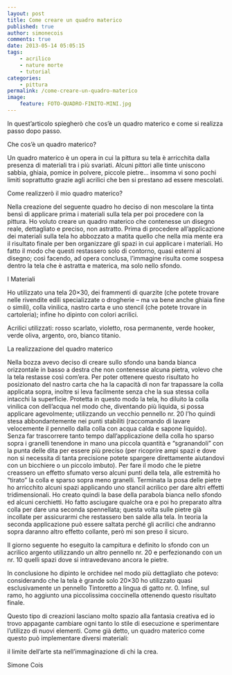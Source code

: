 ```yaml
---
layout: post
title: Come creare un quadro materico
published: true
author: simonecois
comments: true
date: 2013-05-14 05:05:15
tags:
    - acrilico
    - nature morte
    - tutorial
categories:
    - pittura
permalink: /come-creare-un-quadro-materico
image:
    feature: FOTO-QUADRO-FINITO-MINI.jpg
---
```


  



  In quest&#8217;articolo spiegherò che cos&#8217;è un quadro materico e come si realizza passo dopo passo.





  Che cos&#8217;è un quadro materico?



  Un quadro materico è un opera in cui la pittura su tela è arricchita dalla presenza di materiali tra i più svariati. Alcuni pittori alle tinte uniscono sabbia, ghiaia, pomice in polvere, piccole pietre&#8230; insomma vi sono pochi limiti soprattutto grazie agli acrilici che ben si prestano ad essere mescolati.



  Come realizzerò il mio quadro materico?



  Nella creazione del seguente quadro ho deciso di non mescolare la tinta bensì di applicare prima i materiali sulla tela per poi procedere con la pittura. Ho voluto creare un quadro materico che contenesse un disegno reale, dettagliato e preciso, non astratto. Prima di procedere all’applicazione dei materiali sulla tela ho abbozzato a matita quello che nella mia mente era il risultato finale per ben organizzare gli spazi in cui applicare i materiali. Ho fatto il modo che questi restassero solo di contorno, quasi esterni al disegno; così facendo, ad opera conclusa, l’immagine risulta come sospesa dentro la tela che è astratta e materica, ma solo nello sfondo.



  I Materiali



  Ho utilizzato una tela 20&#215;30, dei frammenti di quarzite (che potete trovare nelle rivendite edili specializzate o drogherie – ma va bene anche ghiaia fine o simili), colla vinilica, nastro carta e uno stencil (che potete trovare in cartoleria); infine ho dipinto con colori acrilici.



  Acrilici utilizzati: rosso scarlato, violetto, rosa permanente, verde hooker, verde oliva, argento, oro, bianco titanio.





  La realizzazione del quadro materico



  Nella bozza avevo deciso di creare sullo sfondo una banda bianca orizzontale in basso a destra che non contenesse alcuna pietra, volevo che la tela restasse così com’era. Per poter ottenere questo risultato ho posizionato del nastro carta che ha la capacità di non far trapassare la colla applicata sopra, inoltre si leva facilmente senza che la sua stessa colla intacchi la superficie. Protetta in questo modo la tela, ho diluito la colla vinilica con dell’acqua nel modo che, diventando più liquida, si possa applicare agevolmente; utilizzando un vecchio pennello nr. 20 l’ho quindi stesa abbondantemente nei punti stabiliti (raccomando di lavare velocemente il pennello dalla colla con acqua calda e sapone liquido). Senza far trascorrere tanto tempo dall’applicazione della colla ho sparso sopra i granelli tenendone in mano una piccola quantità e “sgranandoli” con la punta delle dita per essere più preciso (per ricoprire ampi spazi e dove non si necessita di tanta precisione potete spargere direttamente aiutandovi con un bicchiere o un piccolo imbuto). Per fare il modo che le pietre creassero un effetto sfumato verso alcuni punti della tela, alle estremità ho “tirato” la colla e sparso sopra meno granelli. Terminata la posa delle pietre ho arricchito alcuni spazi applicando uno stancil acrilico per dare altri effetti tridimensionali. Ho creato quindi la base della parabola bianca nello sfondo ed alcuni cerchietti. Ho fatto asciugare qualche ora e poi ho preparato altra colla per dare una seconda spennellata; questa volta sulle pietre già incollate per assicurarmi che restassero ben salde alla tela. In teoria la seconda applicazione può essere saltata perché gli acrilici che andranno sopra daranno altro effetto collante, però mi son preso il sicuro.





  Il giorno seguente ho eseguito la campitura e definito lo sfondo con un acrilico argento utilizzando un altro pennello nr. 20 e perfezionando con un nr. 10 quelli spazi dove si intravedevano ancora le pietre.





  In conclusione ho dipinto le orchidee nel modo più dettagliato che potevo: considerando che la tela è grande solo 20&#215;30 ho utilizzato quasi esclusivamente un pennello Tintoretto a lingua di gatto nr. 0. Infine, sul ramo, ho aggiunto una piccolissima coccinella ottenendo questo risultato finale.





  Questo tipo di creazioni lasciano molto spazio alla fantasia creativa ed io trovo appagante cambiare ogni tanto lo stile di esecuzione e sperimentare l’utilizzo di nuovi elementi. Come già detto, un quadro materico come questo può implementare diversi materiali:



  il limite dell’arte sta nell’immaginazione di chi la crea.


Simone Cois